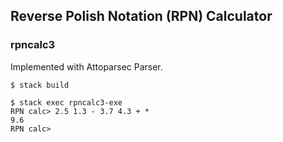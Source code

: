 ## Reverse Polish Notation (RPN) Calculator

### rpncalc3

Implemented with Attoparsec Parser. 

```
$ stack build

$ stack exec rpncalc3-exe
RPN calc> 2.5 1.3 - 3.7 4.3 + *
9.6
RPN calc>
```
